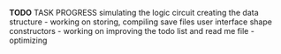 **TODO**
TASK                                                    PROGRESS
simulating the logic circuit
    creating the data structure              -          working on
storing, compiling save files
user interface
    shape constructors                       -          working on
improving the todo list and read me file     -          optimizing  



